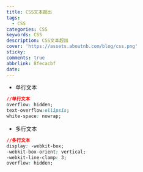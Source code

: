 ```yaml
---
title: CSS文本超出
tags:
  - CSS
categories: CSS
keywords: CSS
description: CSS文本超出
cover: 'https://assets.aboutnb.com/blog/css.png'
sticky: 
comments: true
abbrlink: 8fecacbf
date:
---
```



*  单行文本
```css
//单行文本
overflow: hidden;
text-overflow:ellipsis;
white-space: nowrap;
```
*  多行文本
```css
//多行文本
display: -webkit-box;
-webkit-box-orient: vertical;
-webkit-line-clamp: 3;
overflow: hidden;
```